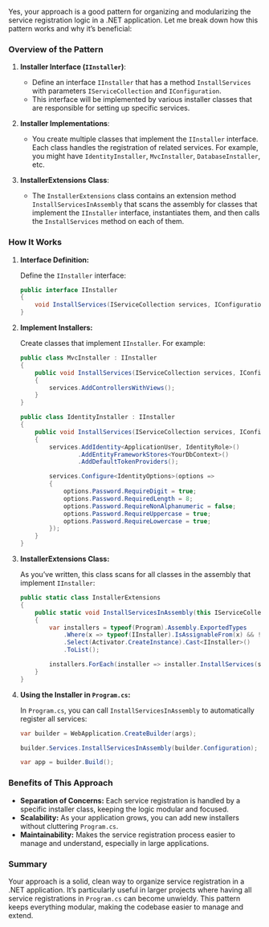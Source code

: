 Yes, your approach is a good pattern for organizing and modularizing the service registration logic in a .NET application. Let me break down how this pattern works and why it’s beneficial:

### Overview of the Pattern
1. **Installer Interface (`IInstaller`)**:
   - Define an interface `IInstaller` that has a method `InstallServices` with parameters `IServiceCollection` and `IConfiguration`.
   - This interface will be implemented by various installer classes that are responsible for setting up specific services.

2. **Installer Implementations**:
   - You create multiple classes that implement the `IInstaller` interface. Each class handles the registration of related services. For example, you might have `IdentityInstaller`, `MvcInstaller`, `DatabaseInstaller`, etc.

3. **InstallerExtensions Class**:
   - The `InstallerExtensions` class contains an extension method `InstallServicesInAssembly` that scans the assembly for classes that implement the `IInstaller` interface, instantiates them, and then calls the `InstallServices` method on each of them.

### How It Works

1. **Interface Definition:**

   Define the `IInstaller` interface:

   ```csharp
   public interface IInstaller
   {
       void InstallServices(IServiceCollection services, IConfiguration configuration);
   }
   ```

2. **Implement Installers:**

   Create classes that implement `IInstaller`. For example:

   ```csharp
   public class MvcInstaller : IInstaller
   {
       public void InstallServices(IServiceCollection services, IConfiguration configuration)
       {
           services.AddControllersWithViews();
       }
   }

   public class IdentityInstaller : IInstaller
   {
       public void InstallServices(IServiceCollection services, IConfiguration configuration)
       {
           services.AddIdentity<ApplicationUser, IdentityRole>()
                   .AddEntityFrameworkStores<YourDbContext>()
                   .AddDefaultTokenProviders();

           services.Configure<IdentityOptions>(options =>
           {
               options.Password.RequireDigit = true;
               options.Password.RequiredLength = 8;
               options.Password.RequireNonAlphanumeric = false;
               options.Password.RequireUppercase = true;
               options.Password.RequireLowercase = true;
           });
       }
   }
   ```

3. **InstallerExtensions Class:**

   As you’ve written, this class scans for all classes in the assembly that implement `IInstaller`:

   ```csharp
   public static class InstallerExtensions
   {
       public static void InstallServicesInAssembly(this IServiceCollection services, IConfiguration configuration)
       {
           var installers = typeof(Program).Assembly.ExportedTypes
               .Where(x => typeof(IInstaller).IsAssignableFrom(x) && !x.IsInterface && !x.IsAbstract)
               .Select(Activator.CreateInstance).Cast<IInstaller>()
               .ToList();

           installers.ForEach(installer => installer.InstallServices(services, configuration));
       }
   }
   ```

4. **Using the Installer in `Program.cs`:**

   In `Program.cs`, you can call `InstallServicesInAssembly` to automatically register all services:

   ```csharp
   var builder = WebApplication.CreateBuilder(args);

   builder.Services.InstallServicesInAssembly(builder.Configuration);

   var app = builder.Build();
   ```

### Benefits of This Approach

- **Separation of Concerns:** Each service registration is handled by a specific installer class, keeping the logic modular and focused.
- **Scalability:** As your application grows, you can add new installers without cluttering `Program.cs`.
- **Maintainability:** Makes the service registration process easier to manage and understand, especially in large applications.

### Summary

Your approach is a solid, clean way to organize service registration in a .NET application. It’s particularly useful in larger projects where having all service registrations in `Program.cs` can become unwieldy. This pattern keeps everything modular, making the codebase easier to manage and extend.
